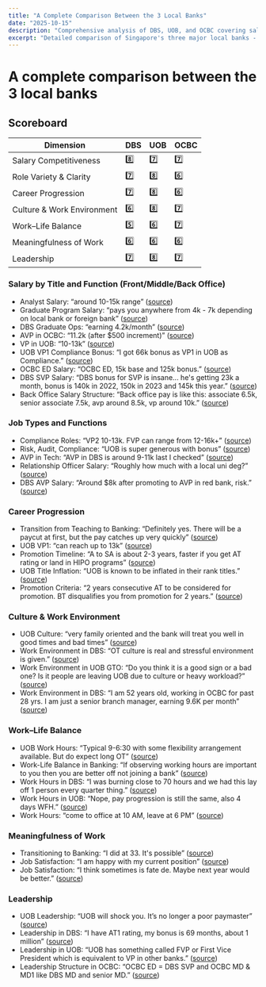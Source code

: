 ```yaml
---
title: "A Complete Comparison Between the 3 Local Banks"
date: "2025-10-15"
description: "Comprehensive analysis of DBS, UOB, and OCBC covering salaries, culture, career progression, and work-life balance based on real employee insights."
excerpt: "Detailed comparison of Singapore's three major local banks - DBS, UOB, and OCBC - covering salary competitiveness, role variety, career progression, culture, work-life balance, and leadership opportunities."
---
```


# A complete comparison between the 3 local banks

## Scoreboard

| Dimension                   | DBS | UOB | OCBC |
|-----------------------------|-----|-----|------|
| Salary Competitiveness       | 8️⃣  | 7️⃣  | 7️⃣   |
| Role Variety & Clarity      | 7️⃣  | 8️⃣  | 6️⃣   |
| Career Progression           | 7️⃣  | 8️⃣  | 6️⃣   |
| Culture & Work Environment   | 6️⃣  | 8️⃣  | 7️⃣   |
| Work–Life Balance            | 5️⃣  | 6️⃣  | 7️⃣   |
| Meaningfulness of Work       | 6️⃣  | 6️⃣  | 6️⃣   |
| Leadership                   | 7️⃣  | 8️⃣  | 7️⃣   |

### Salary by Title and Function (Front/Middle/Back Office)
- Analyst Salary: “around 10-15k range” ([source](https://forums.salary.sg/income-jobs/10418-factual-local-bank-salaries-dbs-united-overseas-bank-oversea-chinese-banking-corporation-commoner-climbing-up-ranks-100.html))
- Graduate Program Salary: “pays you anywhere from 4k - 7k depending on local bank or foreign bank” ([source](https://forums.salary.sg/income-jobs/10418-factual-local-bank-salaries-dbs-united-overseas-bank-oversea-chinese-banking-corporation-commoner-climbing-up-ranks-100.html))
- DBS Graduate Ops: “earning 4.2k/month” ([source](https://forums.salary.sg/income-jobs/10418-factual-local-bank-salaries-dbs-united-overseas-bank-oversea-chinese-banking-corporation-commoner-climbing-up-ranks-101.html))
- AVP in OCBC: “11.2k (after $500 increment)” ([source](https://forums.salary.sg/income-jobs/10418-factual-local-bank-salaries-dbs-united-overseas-bank-oversea-chinese-banking-corporation-commoner-climbing-up-ranks-114.html))
- VP in UOB: “10-13k” ([source](https://forums.salary.sg/income-jobs/10418-factual-local-bank-salaries-dbs-united-overseas-bank-oversea-chinese-banking-corporation-commoner-climbing-up-ranks-116.html))
- UOB VP1 Compliance Bonus: “I got 66k bonus as VP1 in UOB as Compliance.” ([source](https://forums.salary.sg/income-jobs/10418-factual-local-bank-salaries-dbs-united-overseas-bank-oversea-chinese-banking-corporation-commoner-climbing-up-ranks-178.html))
- OCBC ED Salary: “OCBC ED, 15k base and 125k bonus.” ([source](https://forums.salary.sg/income-jobs/10418-factual-local-bank-salaries-dbs-united-overseas-bank-oversea-chinese-banking-corporation-commoner-climbing-up-ranks-180.html))
- DBS SVP Salary: “DBS bonus for SVP is insane... he's getting 23k a month, bonus is 140k in 2022, 150k in 2023 and 145k this year.” ([source](https://forums.salary.sg/income-jobs/10418-factual-local-bank-salaries-dbs-united-overseas-bank-oversea-chinese-banking-corporation-commoner-climbing-up-ranks-182.html))
- Back Office Salary Structure: “Back office pay is like this: associate 6.5k, senior associate 7.5k, avp around 8.5k, vp around 10k.” ([source](https://forums.salary.sg/income-jobs/10418-factual-local-bank-salaries-dbs-united-overseas-bank-oversea-chinese-banking-corporation-commoner-climbing-up-ranks-784.html))

### Job Types and Functions
- Compliance Roles: “VP2 10-13k. FVP can range from 12-16k+” ([source](https://forums.salary.sg/income-jobs/10418-factual-local-bank-salaries-dbs-united-overseas-bank-oversea-chinese-banking-corporation-commoner-climbing-up-ranks-116.html))
- Risk, Audit, Compliance: “UOB is super generous with bonus” ([source](https://forums.salary.sg/income-jobs/10418-factual-local-bank-salaries-dbs-united-overseas-bank-oversea-chinese-banking-corporation-commoner-climbing-up-ranks-126.html))
- AVP in Tech: “AVP in DBS is around 9-11k last I checked” ([source](https://forums.salary.sg/income-jobs/10418-factual-local-bank-salaries-dbs-united-overseas-bank-oversea-chinese-banking-corporation-commoner-climbing-up-ranks-161.html))
- Relationship Officer Salary: “Roughly how much with a local uni deg?” ([source](https://forums.salary.sg/income-jobs/10418-factual-local-bank-salaries-dbs-united-overseas-bank-oversea-chinese-banking-corporation-commoner-climbing-up-ranks-172.html))
- DBS AVP Salary: “Around $8k after promoting to AVP in red bank, risk.” ([source](https://forums.salary.sg/income-jobs/10418-factual-local-bank-salaries-dbs-united-overseas-bank-oversea-chinese-banking-corporation-commoner-climbing-up-ranks-212.html))

### Career Progression
- Transition from Teaching to Banking: “Definitely yes. There will be a paycut at first, but the pay catches up very quickly” ([source](https://forums.salary.sg/income-jobs/10418-factual-local-bank-salaries-dbs-united-overseas-bank-oversea-chinese-banking-corporation-commoner-climbing-up-ranks-101.html))
- UOB VP1: “can reach up to 13k” ([source](https://forums.salary.sg/income-jobs/10418-factual-local-bank-salaries-dbs-united-overseas-bank-oversea-chinese-banking-corporation-commoner-climbing-up-ranks-131.html))
- Promotion Timeline: “A to SA is about 2-3 years, faster if you get AT rating or land in HIPO programs” ([source](https://forums.salary.sg/income-jobs/10418-factual-local-bank-salaries-dbs-united-overseas-bank-oversea-chinese-banking-corporation-commoner-climbing-up-ranks-171.html))
- UOB Title Inflation: “UOB is known to be inflated in their rank titles.” ([source](https://forums.salary.sg/income-jobs/10418-factual-local-bank-salaries-dbs-united-overseas-bank-oversea-chinese-banking-corporation-commoner-climbing-up-ranks-202.html))
- Promotion Criteria: “2 years consecutive AT to be considered for promotion. BT disqualifies you from promotion for 2 years.” ([source](https://forums.salary.sg/income-jobs/10418-factual-local-bank-salaries-dbs-united-overseas-bank-oversea-chinese-banking-corporation-commoner-climbing-up-ranks-204.html))

### Culture & Work Environment
- UOB Culture: “very family oriented and the bank will treat you well in good times and bad times” ([source](https://forums.salary.sg/income-jobs/10418-factual-local-bank-salaries-dbs-united-overseas-bank-oversea-chinese-banking-corporation-commoner-climbing-up-ranks-123.html))
- Work Environment in DBS: “OT culture is real and stressful environment is given.” ([source](https://forums.salary.sg/income-jobs/10418-factual-local-bank-salaries-dbs-united-overseas-bank-oversea-chinese-banking-corporation-commoner-climbing-up-ranks-203.html))
- Work Environment in UOB GTO: “Do you think it is a good sign or a bad one? Is it people are leaving UOB due to culture or heavy workload?” ([source](https://forums.salary.sg/income-jobs/10418-factual-local-bank-salaries-dbs-united-overseas-bank-oversea-chinese-banking-corporation-commoner-climbing-up-ranks-126.html))
- Work Environment in DBS: “I am 52 years old, working in OCBC for past 28 yrs. I am just a senior branch manager, earning 9.6K per month” ([source](https://forums.salary.sg/income-jobs/10418-factual-local-bank-salaries-dbs-united-overseas-bank-oversea-chinese-banking-corporation-commoner-climbing-up-ranks-162.html))

### Work–Life Balance
- UOB Work Hours: “Typical 9-6:30 with some flexibility arrangement available. But do expect long OT” ([source](https://forums.salary.sg/income-jobs/10418-factual-local-bank-salaries-dbs-united-overseas-bank-oversea-chinese-banking-corporation-commoner-climbing-up-ranks-139.html))
- Work-Life Balance in Banking: “If observing working hours are important to you then you are better off not joining a bank” ([source](https://forums.salary.sg/income-jobs/10418-factual-local-bank-salaries-dbs-united-overseas-bank-oversea-chinese-banking-corporation-commoner-climbing-up-ranks-139.html))
- Work Hours in DBS: “I was burning close to 70 hours and we had this lay off 1 person every quarter thing.” ([source](https://forums.salary.sg/income-jobs/10418-factual-local-bank-salaries-dbs-united-overseas-bank-oversea-chinese-banking-corporation-commoner-climbing-up-ranks-186.html))
- Work Hours in UOB: “Nope, pay progression is still the same, also 4 days WFH.” ([source](https://forums.salary.sg/income-jobs/10418-factual-local-bank-salaries-dbs-united-overseas-bank-oversea-chinese-banking-corporation-commoner-climbing-up-ranks-187.html))
- Work Hours: “come to office at 10 AM, leave at 6 PM” ([source](https://forums.salary.sg/income-jobs/10418-factual-local-bank-salaries-dbs-united-overseas-bank-oversea-chinese-banking-corporation-commoner-climbing-up-ranks-162.html))

### Meaningfulness of Work
- Transitioning to Banking: “I did at 33. It's possible” ([source](https://forums.salary.sg/income-jobs/10418-factual-local-bank-salaries-dbs-united-overseas-bank-oversea-chinese-banking-corporation-commoner-climbing-up-ranks-101.html))
- Job Satisfaction: “I am happy with my current position” ([source](https://forums.salary.sg/income-jobs/10418-factual-local-bank-salaries-dbs-united-overseas-bank-oversea-chinese-banking-corporation-commoner-climbing-up-ranks-162.html))
- Job Satisfaction: “I think sometimes is fate de. Maybe next year would be better.” ([source](https://forums.salary.sg/income-jobs/10418-factual-local-bank-salaries-dbs-united-overseas-bank-oversea-chinese-banking-corporation-commoner-climbing-up-ranks-211.html))

### Leadership
- UOB Leadership: “UOB will shock you. It’s no longer a poor paymaster” ([source](https://forums.salary.sg/income-jobs/10418-factual-local-bank-salaries-dbs-united-overseas-bank-oversea-chinese-banking-corporation-commoner-climbing-up-ranks-131.html))
- Leadership in DBS: “I have AT1 rating, my bonus is 69 months, about 1 million” ([source](https://forums.salary.sg/income-jobs/10418-factual-local-bank-salaries-dbs-united-overseas-bank-oversea-chinese-banking-corporation-commoner-climbing-up-ranks-170.html))
- Leadership in UOB: “UOB has something called FVP or First Vice President which is equivalent to VP in other banks.” ([source](https://forums.salary.sg/income-jobs/10418-factual-local-bank-salaries-dbs-united-overseas-bank-oversea-chinese-banking-corporation-commoner-climbing-up-ranks-212.html))
- Leadership Structure in OCBC: “OCBC ED = DBS SVP and OCBC MD & MD1 like DBS MD and senior MD.” ([source](https://forums.salary.sg/income-jobs/10418-factual-local-bank-salaries-dbs-united-overseas-bank-oversea-chinese-banking-corporation-commoner-climbing-up-ranks-212.html))
